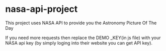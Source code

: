 # nasa-api-project
This project uses NASA API to provide you the Astronomy Picture Of The Day

If you need more requests then replace the DEMO _KEY(in js file) with your NASA api key (by simply loging into their website you can get API key).
